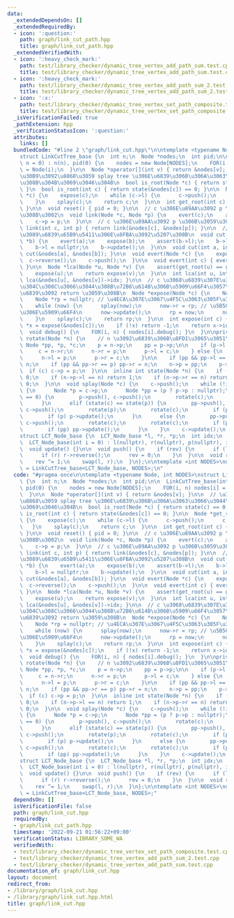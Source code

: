 ```yaml
---
data:
  _extendedDependsOn: []
  _extendedRequiredBy:
  - icon: ':question:'
    path: graph/link_cut_path.hpp
    title: graph/link_cut_path.hpp
  _extendedVerifiedWith:
  - icon: ':heavy_check_mark:'
    path: test/library_checker/dynamic_tree_vertex_add_path_sum.test.cpp
    title: test/library_checker/dynamic_tree_vertex_add_path_sum.test.cpp
  - icon: ':heavy_check_mark:'
    path: test/library_checker/dynamic_tree_vertex_add_path_sum_2.test.cpp
    title: test/library_checker/dynamic_tree_vertex_add_path_sum_2.test.cpp
  - icon: ':x:'
    path: test/library_checker/dynamic_tree_vertex_set_path_composite.test.cpp
    title: test/library_checker/dynamic_tree_vertex_set_path_composite.test.cpp
  _isVerificationFailed: true
  _pathExtension: hpp
  _verificationStatusIcon: ':question:'
  attributes:
    links: []
  bundledCode: "#line 2 \"graph/link_cut.hpp\"\n\ntemplate <typename Node, int NODES>\n\
    struct LinkCutTree_base {\n  int n;\n  Node *nodes;\n  int pid;\n\n  LinkCutTree_base(int\
    \ n = 0) : n(n), pid(0) {\n    nodes = new Node[NODES];\n    FOR(i, n) nodes[i]\
    \ = Node(i);\n  }\n\n  Node *operator[](int v) { return &nodes[v]; }\n\n  // \u30D1\
    \u30B9\u3092\u8868\u3059 splay tree \u306E\u6839\u306B\u306A\u3063\u3066\u3044\
    \u308B\u304B\u3069\u3046\u304B\n  bool is_root(Node *c) { return state(c) == 0;\
    \ }\n  bool is_root(int c) { return state(&nodes[c]) == 0; }\n\n  Node *get_root(Node\
    \ *c) {\n    expose(c);\n    while (c->l) {\n      c->push();\n      c = c->l;\n\
    \    }\n    splay(c);\n    return c;\n  }\n\n  int get_root(int c) { return get_root(&nodes[c])->idx;\
    \ }\n\n  void reset() { pid = 0; }\n\n  // c \u306E\u89AA\u3092 p \u306B\u3059\
    \u308B\u3002\n  void link(Node *c, Node *p) {\n    evert(c);\n    assert(!c->p);\n\
    \    c->p = p;\n  }\n\n  // c \u306E\u89AA\u3092 p \u306B\u3059\u308B\n  void\
    \ link(int c, int p) { return link(&nodes[c], &nodes[p]); }\n\n  // c \u3068\u304B\
    \u3089\u6839\u65B9\u5411\u306E\u8FBA\u3092\u5207\u308B\n  void cut(Node *a, Node\
    \ *b) {\n    evert(a);\n    expose(b);\n    assert(b->l);\n    b->l->p = nullptr;\n\
    \    b->l = nullptr;\n    b->update();\n  }\n\n  void cut(int a, int b) { return\
    \ cut(&nodes[a], &nodes[b]); }\n\n  void evert(Node *c) {\n    expose(c);\n  \
    \  c->reverse();\n    c->push();\n  }\n\n  void evert(int c) { evert(&nodes[c]);\
    \ }\n\n  Node *lca(Node *u, Node *v) {\n    assert(get_root(u) == get_root(v));\n\
    \    expose(u);\n    return expose(v);\n  }\n\n  int lca(int u, int v) { return\
    \ lca(&nodes[u], &nodes[v])->idx; }\n\n  // c \u3068\u6839\u307E\u3067\u304C\u7E4B\
    \u304C\u308C\u3066\u3044\u308B\u72B6\u614B\u306B\u5909\u66F4\u3057\u3066\u3001\
    \u6839\u3092 return \u3059\u308B\n  Node *expose(Node *c) {\n    Node *now = c;\n\
    \    Node *rp = nullptr; // \u4ECA\u307E\u3067\u4F5C\u3063\u305F\u30D1\u30B9\n\
    \    while (now) {\n      splay(now);\n      now->r = rp; // \u5B50\u65B9\u5411\
    \u306E\u5909\u66F4\n      now->update();\n      rp = now;\n      now = now->p;\n\
    \    }\n    splay(c);\n    return rp;\n  }\n\n  int expose(int c) {\n    Node\
    \ *x = expose(&nodes[c]);\n    if (!x) return -1;\n    return x->idx;\n  }\n\n\
    \  void debug() {\n    FOR(i, n) { nodes[i].debug(); }\n  }\n\nprivate:\n  void\
    \ rotate(Node *n) {\n    // n \u3092\u6839\u306B\u8FD1\u3065\u3051\u308B\n   \
    \ Node *pp, *p, *c;\n    p = n->p;\n    pp = p->p;\n\n    if (p->l == n) {\n \
    \     c = n->r;\n      n->r = p;\n      p->l = c;\n    } else {\n      c = n->l;\n\
    \      n->l = p;\n      p->r = c;\n    }\n\n    if (pp && pp->l == p) pp->l =\
    \ n;\n    if (pp && pp->r == p) pp->r = n;\n    n->p = pp;\n    p->p = n;\n  \
    \  if (c) c->p = p;\n  }\n\n  inline int state(Node *n) {\n    if (!n->p) return\
    \ 0;\n    if (n->p->l == n) return 1;\n    if (n->p->r == n) return -1;\n    return\
    \ 0;\n  }\n\n  void splay(Node *c) {\n    c->push();\n    while (!is_root(c))\
    \ {\n      Node *p = c->p;\n      Node *pp = (p ? p->p : nullptr);\n      if (state(p)\
    \ == 0) {\n        p->push(), c->push();\n        rotate(c);\n        if (p) p->update();\n\
    \      }\n      elif (state(c) == state(p)) {\n        pp->push(), p->push(),\
    \ c->push();\n        rotate(p);\n        rotate(c);\n        if (pp) pp->update();\n\
    \        if (p) p->update();\n      }\n      else {\n        pp->push(), p->push(),\
    \ c->push();\n        rotate(c);\n        rotate(c);\n        if (p) p->update();\n\
    \        if (pp) pp->update();\n      }\n    }\n    c->update();\n  }\n};\n\n\
    struct LCT_Node_base {\n  LCT_Node_base *l, *r, *p;\n  int idx;\n  bool rev;\n\
    \  LCT_Node_base(int i = 0) : l(nullptr), r(nullptr), p(nullptr), idx(i) {}\n\n\
    \  void update() {}\n\n  void push() {\n    if (rev) {\n      if (l) l->reverse();\n\
    \      if (r) r->reverse();\n      rev = 0;\n    }\n  }\n\n  void reverse() {\n\
    \    rev ^= 1;\n    swap(l, r);\n  }\n};\n\ntemplate <int NODES>\nusing LinkCutTree\
    \ = LinkCutTree_base<LCT_Node_base, NODES>;\n"
  code: "#pragma once\n\ntemplate <typename Node, int NODES>\nstruct LinkCutTree_base\
    \ {\n  int n;\n  Node *nodes;\n  int pid;\n\n  LinkCutTree_base(int n = 0) : n(n),\
    \ pid(0) {\n    nodes = new Node[NODES];\n    FOR(i, n) nodes[i] = Node(i);\n\
    \  }\n\n  Node *operator[](int v) { return &nodes[v]; }\n\n  // \u30D1\u30B9\u3092\
    \u8868\u3059 splay tree \u306E\u6839\u306B\u306A\u3063\u3066\u3044\u308B\u304B\
    \u3069\u3046\u304B\n  bool is_root(Node *c) { return state(c) == 0; }\n  bool\
    \ is_root(int c) { return state(&nodes[c]) == 0; }\n\n  Node *get_root(Node *c)\
    \ {\n    expose(c);\n    while (c->l) {\n      c->push();\n      c = c->l;\n \
    \   }\n    splay(c);\n    return c;\n  }\n\n  int get_root(int c) { return get_root(&nodes[c])->idx;\
    \ }\n\n  void reset() { pid = 0; }\n\n  // c \u306E\u89AA\u3092 p \u306B\u3059\
    \u308B\u3002\n  void link(Node *c, Node *p) {\n    evert(c);\n    assert(!c->p);\n\
    \    c->p = p;\n  }\n\n  // c \u306E\u89AA\u3092 p \u306B\u3059\u308B\n  void\
    \ link(int c, int p) { return link(&nodes[c], &nodes[p]); }\n\n  // c \u3068\u304B\
    \u3089\u6839\u65B9\u5411\u306E\u8FBA\u3092\u5207\u308B\n  void cut(Node *a, Node\
    \ *b) {\n    evert(a);\n    expose(b);\n    assert(b->l);\n    b->l->p = nullptr;\n\
    \    b->l = nullptr;\n    b->update();\n  }\n\n  void cut(int a, int b) { return\
    \ cut(&nodes[a], &nodes[b]); }\n\n  void evert(Node *c) {\n    expose(c);\n  \
    \  c->reverse();\n    c->push();\n  }\n\n  void evert(int c) { evert(&nodes[c]);\
    \ }\n\n  Node *lca(Node *u, Node *v) {\n    assert(get_root(u) == get_root(v));\n\
    \    expose(u);\n    return expose(v);\n  }\n\n  int lca(int u, int v) { return\
    \ lca(&nodes[u], &nodes[v])->idx; }\n\n  // c \u3068\u6839\u307E\u3067\u304C\u7E4B\
    \u304C\u308C\u3066\u3044\u308B\u72B6\u614B\u306B\u5909\u66F4\u3057\u3066\u3001\
    \u6839\u3092 return \u3059\u308B\n  Node *expose(Node *c) {\n    Node *now = c;\n\
    \    Node *rp = nullptr; // \u4ECA\u307E\u3067\u4F5C\u3063\u305F\u30D1\u30B9\n\
    \    while (now) {\n      splay(now);\n      now->r = rp; // \u5B50\u65B9\u5411\
    \u306E\u5909\u66F4\n      now->update();\n      rp = now;\n      now = now->p;\n\
    \    }\n    splay(c);\n    return rp;\n  }\n\n  int expose(int c) {\n    Node\
    \ *x = expose(&nodes[c]);\n    if (!x) return -1;\n    return x->idx;\n  }\n\n\
    \  void debug() {\n    FOR(i, n) { nodes[i].debug(); }\n  }\n\nprivate:\n  void\
    \ rotate(Node *n) {\n    // n \u3092\u6839\u306B\u8FD1\u3065\u3051\u308B\n   \
    \ Node *pp, *p, *c;\n    p = n->p;\n    pp = p->p;\n\n    if (p->l == n) {\n \
    \     c = n->r;\n      n->r = p;\n      p->l = c;\n    } else {\n      c = n->l;\n\
    \      n->l = p;\n      p->r = c;\n    }\n\n    if (pp && pp->l == p) pp->l =\
    \ n;\n    if (pp && pp->r == p) pp->r = n;\n    n->p = pp;\n    p->p = n;\n  \
    \  if (c) c->p = p;\n  }\n\n  inline int state(Node *n) {\n    if (!n->p) return\
    \ 0;\n    if (n->p->l == n) return 1;\n    if (n->p->r == n) return -1;\n    return\
    \ 0;\n  }\n\n  void splay(Node *c) {\n    c->push();\n    while (!is_root(c))\
    \ {\n      Node *p = c->p;\n      Node *pp = (p ? p->p : nullptr);\n      if (state(p)\
    \ == 0) {\n        p->push(), c->push();\n        rotate(c);\n        if (p) p->update();\n\
    \      }\n      elif (state(c) == state(p)) {\n        pp->push(), p->push(),\
    \ c->push();\n        rotate(p);\n        rotate(c);\n        if (pp) pp->update();\n\
    \        if (p) p->update();\n      }\n      else {\n        pp->push(), p->push(),\
    \ c->push();\n        rotate(c);\n        rotate(c);\n        if (p) p->update();\n\
    \        if (pp) pp->update();\n      }\n    }\n    c->update();\n  }\n};\n\n\
    struct LCT_Node_base {\n  LCT_Node_base *l, *r, *p;\n  int idx;\n  bool rev;\n\
    \  LCT_Node_base(int i = 0) : l(nullptr), r(nullptr), p(nullptr), idx(i) {}\n\n\
    \  void update() {}\n\n  void push() {\n    if (rev) {\n      if (l) l->reverse();\n\
    \      if (r) r->reverse();\n      rev = 0;\n    }\n  }\n\n  void reverse() {\n\
    \    rev ^= 1;\n    swap(l, r);\n  }\n};\n\ntemplate <int NODES>\nusing LinkCutTree\
    \ = LinkCutTree_base<LCT_Node_base, NODES>;"
  dependsOn: []
  isVerificationFile: false
  path: graph/link_cut.hpp
  requiredBy:
  - graph/link_cut_path.hpp
  timestamp: '2022-09-21 01:56:22+09:00'
  verificationStatus: LIBRARY_SOME_WA
  verifiedWith:
  - test/library_checker/dynamic_tree_vertex_set_path_composite.test.cpp
  - test/library_checker/dynamic_tree_vertex_add_path_sum_2.test.cpp
  - test/library_checker/dynamic_tree_vertex_add_path_sum.test.cpp
documentation_of: graph/link_cut.hpp
layout: document
redirect_from:
- /library/graph/link_cut.hpp
- /library/graph/link_cut.hpp.html
title: graph/link_cut.hpp
---
```

